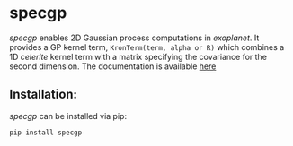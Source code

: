 # specgp

*specgp* enables 2D Gaussian process
computations in *exoplanet*. It provides
a GP kernel term, ``KronTerm(term, alpha or R)`` which
combines a 1D *celerite* kernel term with a
matrix specifying the covariance for the second
dimension. The documentation is available [here](specgp.readthedocs.io)

## Installation:

*specgp* can be installed via pip:

	pip install specgp

